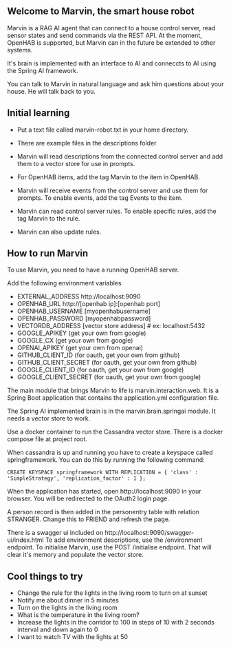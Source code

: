 ## Welcome to Marvin, the smart house robot

Marvin is a RAG AI agent that can connect to a house control server, read sensor states and send commands via 
the REST API. At the moment, OpenHAB is supported, but Marvin can in the future be extended to other systems.

It's brain is implemented with an interface to AI and conneccts to AI using the Spring AI framework.

You can talk to Marvin in natural language and ask him questions about your house. He will talk back to you.

## Initial learning
* Put a text file called marvin-robot.txt in your home directory.
* There are example files in the descriptions folder

* Marvin will read descriptions from the connected control server and add them to a vector store for use in prompts.
* For OpenHAB items, add the tag Marvin to the item in OpenHAB.
* Marvin will receive events from the control server and use them for prompts. To enable events, add the tag Events to the item.
* Marvin can read control server rules. To enable specific rules, add the tag Marvin to the rule.
* Marvin can also update rules.

## How to run Marvin

To use Marvin, you need to have a running OpenHAB server.

Add the following environment variables

* EXTERNAL_ADDRESS http://localhost:9090
* OPENHAB_URL http://[openhab ip]:[openhab port]
* OPENHAB_USERNAME [myopenhabusername]
* OPENHAB_PASSWORD [myopenhabpassword]
* VECTORDB_ADDRESS [vector store address] # ex: localhost:5432
* GOOGLE_APIKEY (get your own from google)
* GOOGLE_CX (get your own from google)
* OPENAI_APIKEY (get your own from openai)
* GITHUB_CLIENT_ID (for oauth, get your own from github)
* GITHUB_CLIENT_SECRET (for oauth, get your own from github)
* GOOGLE_CLIENT_ID (for oauth, get your own from google)
* GOOGLE_CLIENT_SECRET (for oauth, get your own from google)

The main module that brings Marvin to life is marvin.interaction.web. It is a Spring Boot application
that contains the application.yml configuration file.

The Spring AI implemented brain is in the marvin.brain.springai module. It needs a vector store to work.

Use a docker container to run the Cassandra vector store. There is a docker compose file at project root. 

When cassandra is up and running you have to create a keyspace called springframework. 
You can do this by running the following command:

```
CREATE KEYSPACE springframework WITH REPLICATION = { 'class' : 'SimpleStrategy', 'replication_factor' : 1 };
```

When the application has started, open http://localhost:9090 in your browser. You will be redirected to the OAuth2 login page.

A person record is then added in the personentry table with relation STRANGER. Change this to FRIEND and refresh the page.

There is a swagger ui included on http://localhost:9090/swagger-ui/index.html
To add environment descriptions, use the /environment endpoint.
To initialise Marvin, use the POST /initialise endpoint. That will clear it's memory and populate the vector store.
 

## Cool things to try
* Change the rule for the lights in the living room to turn on at sunset
* Notify me about dinner in 5 minutes
* Turn on the lights in the living room
* What is the temperature in the living room?
* Increase the lights in the corridor to 100 in steps of 10 with 2 seconds interval and down again to 0
* I want to watch TV with the lights at 50
